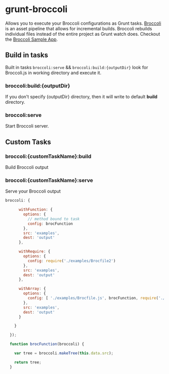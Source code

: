 # grunt-broccoli

Allows you to execute your Broccoli configurations as Grunt tasks. [Broccoli](https://github.com/joliss/broccoli) is an asset pipeline that allows for incremental builds. Broccoli rebuilds individual files instead of the entire project as Grunt watch does. Checkout the [Broccoli Sample App](https://github.com/joliss/broccoli-sample-app).

## Build in tasks

Built in tasks ```broccoli:serve``` && ```broccoli:build:{outputDir}``` look for Broccoli.js in working directory and execute it.

### broccoli:build:{outputDir}

If you don't specify {outputDir} directory, then it will write to default **build** directory.

### broccoli:serve

Start Broccoli server.

## Custom Tasks

### broccoli:{customTaskName}:build

Build Broccoli output

### broccoli:{customTaskName}:serve

Serve your Broccoli output

```javascript
broccoli: {

      withFunction: {
        options: {
          // method bound to task
          config: brocFunction
        },
        src: 'examples',
        dest: 'output'
      },

      withRequire: {
        options: {
          config: require('./examples/Brocfile2')
        },
        src: 'examples',
        dest: 'output'
      },

      withArray: {
        options: {
          config: [ './examples/Brocfile.js', brocFunction, require('./examples/Brocfile2') ]
        },
        src: 'examples',
        dest: 'output'
      }

    }

  });

  function brocFunction(broccoli) {

    var tree = broccoli.makeTree(this.data.src);

    return tree;
  }
```
